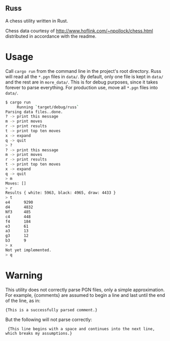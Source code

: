 Russ
----

A chess utility written in Rust.

Chess data courtesy of http://www.hoflink.com/~npollock/chess.html
distributed in accordance with the readme.

Usage
=====

Call `cargo run` from the command line in the project's root
directory.  Russ will read all the `*.pgn` files in `data/`.  By
default, only one file is kept in `data/` and the rest are in
`more_data/`.  This is for debug purposes, since it takes forever to
parse everything.  For production use, move all `*.pgn` files into
`data/`.

```bash
$ cargo run
     Running `target/debug/russ`
Parsing data files..done.
? -> print this message
m -> print moves
r -> print results
t -> print top ten moves
x -> expand
q -> quit
> ?
? -> print this message
m -> print moves
r -> print results
t -> print top ten moves
x -> expand
q -> quit
> m
Moves: []
> r
Results { white: 5963, black: 4965, draw: 4433 }
> t
e4		9290
d4		4832
Nf3		485
c4		448
f4		184
e3		61
a3		13
g3		12
b3		9
> x
Not yet implemented.
> q
```

Warning
=======

This utility does not correctly parse PGN files, only a simple
approximation.  For example, {comments} are assumed to begin a line
and last until the end of the line, as in:

```
{This is a successfully parsed comment.}
```

But the following will not parse correctly:

```
 {This line begins with a space and continues into the next line,
which breaks my assumptions.}
```
